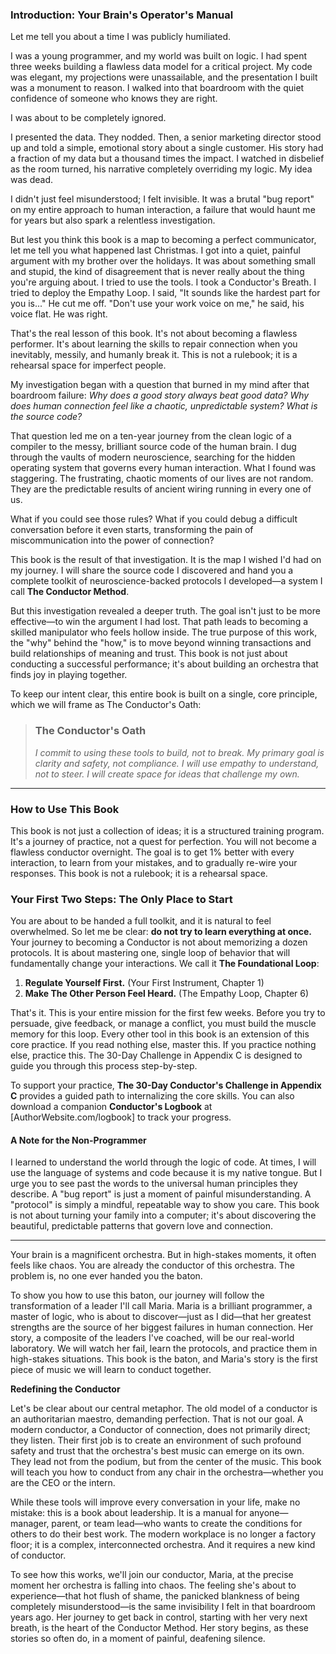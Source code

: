 ### **Introduction: Your Brain's Operator's Manual**

Let me tell you about a time I was publicly humiliated.

I was a young programmer, and my world was built on logic. I had spent three weeks building a flawless data model for a critical project. My code was elegant, my projections were unassailable, and the presentation I built was a monument to reason. I walked into that boardroom with the quiet confidence of someone who knows they are right.

I was about to be completely ignored.

I presented the data. They nodded. Then, a senior marketing director stood up and told a simple, emotional story about a single customer. His story had a fraction of my data but a thousand times the impact. I watched in disbelief as the room turned, his narrative completely overriding my logic. My idea was dead.

I didn't just feel misunderstood; I felt invisible. It was a brutal "bug report" on my entire approach to human interaction, a failure that would haunt me for years but also spark a relentless investigation.

But lest you think this book is a map to becoming a perfect communicator, let me tell you what happened last Christmas. I got into a quiet, painful argument with my brother over the holidays. It was about something small and stupid, the kind of disagreement that is never really about the thing you're arguing about. I tried to use the tools. I took a Conductor's Breath. I tried to deploy the Empathy Loop. I said, "It sounds like the hardest part for you is..." He cut me off. "Don't use your work voice on me," he said, his voice flat. He was right.

That's the real lesson of this book. It's not about becoming a flawless performer. It's about learning the skills to repair connection when you inevitably, messily, and humanly break it. This is not a rulebook; it is a rehearsal space for imperfect people.

My investigation began with a question that burned in my mind after that boardroom failure: *Why does a good story always beat good data? Why does human connection feel like a chaotic, unpredictable system? What is the source code?*

That question led me on a ten-year journey from the clean logic of a compiler to the messy, brilliant source code of the human brain. I dug through the vaults of modern neuroscience, searching for the hidden operating system that governs every human interaction. What I found was staggering. The frustrating, chaotic moments of our lives are not random. They are the predictable results of ancient wiring running in every one of us.

What if you could see those rules? What if you could debug a difficult conversation before it even starts, transforming the pain of miscommunication into the power of connection?

This book is the result of that investigation. It is the map I wished I'd had on my journey. I will share the source code I discovered and hand you a complete toolkit of neuroscience-backed protocols I developed—a system I call **The Conductor Method**.

But this investigation revealed a deeper truth. The goal isn't just to be more effective—to win the argument I had lost. That path leads to becoming a skilled manipulator who feels hollow inside. The true purpose of this work, the "why" behind the "how," is to move beyond winning transactions and build relationships of meaning and trust. This book is not just about conducting a successful performance; it's about building an orchestra that finds joy in playing together.

To keep our intent clear, this entire book is built on a single, core principle, which we will frame as The Conductor's Oath:

> ### The Conductor's Oath
> *I commit to using these tools to build, not to break. My primary goal is clarity and safety, not compliance. I will use empathy to understand, not to steer. I will create space for ideas that challenge my own.*

---
### **How to Use This Book**

This book is not just a collection of ideas; it is a structured training program. It's a journey of practice, not a quest for perfection. You will not become a flawless conductor overnight. The goal is to get 1% better with every interaction, to learn from your mistakes, and to gradually re-wire your responses. This book is not a rulebook; it is a rehearsal space.

### Your First Two Steps: The Only Place to Start

You are about to be handed a full toolkit, and it is natural to feel overwhelmed. So let me be clear: **do not try to learn everything at once.** Your journey to becoming a Conductor is not about memorizing a dozen protocols. It is about mastering one, single loop of behavior that will fundamentally change your interactions. We call it **The Foundational Loop**:

1.  **Regulate Yourself First.** (Your First Instrument, Chapter 1)
2.  **Make The Other Person Feel Heard.** (The Empathy Loop, Chapter 6)

That's it. This is your entire mission for the first few weeks. Before you try to persuade, give feedback, or manage a conflict, you must build the muscle memory for this loop. Every other tool in this book is an extension of this core practice. If you read nothing else, master this. If you practice nothing else, practice this. The 30-Day Challenge in Appendix C is designed to guide you through this process step-by-step.

To support your practice, **The 30-Day Conductor's Challenge in Appendix C** provides a guided path to internalizing the core skills. You can also download a companion **Conductor's Logbook** at [AuthorWebsite.com/logbook] to track your progress.

#### **A Note for the Non-Programmer**
I learned to understand the world through the logic of code. At times, I will use the language of systems and code because it is my native tongue. But I urge you to see past the words to the universal human principles they describe. A "bug report" is just a moment of painful misunderstanding. A "protocol" is simply a mindful, repeatable way to show you care. This book is not about turning your family into a computer; it's about discovering the beautiful, predictable patterns that govern love and connection.

---

Your brain is a magnificent orchestra. But in high-stakes moments, it often feels like chaos. You are already the conductor of this orchestra. The problem is, no one ever handed you the baton.

To show you how to use this baton, our journey will follow the transformation of a leader I'll call Maria. Maria is a brilliant programmer, a master of logic, who is about to discover—just as I did—that her greatest strengths are the source of her biggest failures in human connection. Her story, a composite of the leaders I've coached, will be our real-world laboratory. We will watch her fail, learn the protocols, and practice them in high-stakes situations. This book is the baton, and Maria's story is the first piece of music we will learn to conduct together.

**Redefining the Conductor**

Let's be clear about our central metaphor. The old model of a conductor is an authoritarian maestro, demanding perfection. That is not our goal. A modern conductor, a Conductor of connection, does not primarily direct; they listen. Their first job is to create an environment of such profound safety and trust that the orchestra's best music can emerge on its own. They lead not from the podium, but from the center of the music. This book will teach you how to conduct from any chair in the orchestra—whether you are the CEO or the intern.

While these tools will improve every conversation in your life, make no mistake: this is a book about leadership. It is a manual for anyone—manager, parent, or team lead—who wants to create the conditions for others to do their best work. The modern workplace is no longer a factory floor; it is a complex, interconnected orchestra. And it requires a new kind of conductor.

To see how this works, we'll join our conductor, Maria, at the precise moment her orchestra is falling into chaos. The feeling she's about to experience—that hot flush of shame, the panicked blankness of being completely misunderstood—is the same invisibility I felt in that boardroom years ago. Her journey to get back in control, starting with her very next breath, is the heart of the Conductor Method. Her story begins, as these stories so often do, in a moment of painful, deafening silence.
